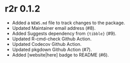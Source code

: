 # r2r 0.1.2

* Added a `NEWS.md` file to track changes to the package.
* Updated Maintainer email address (#8).
* Added Suggests dependency from `{tibble}` (#9).
* Updated R-cmd-check Github Action.
* Updated Codecov Github Action.
* Updated pkgdown Github Action (#7).
* Added [website|here] badge to README (#6).
